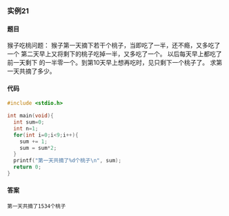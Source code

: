 ### 实例21

#### 题目

猴子吃桃问题：
猴子第一天摘下若干个桃子，当即吃了一半，还不瘾，又多吃了一个 第二天早上又将剩下的桃子吃掉一半，又多吃了一个。
以后每天早上都吃了前一天剩下 的一半零一个。到第10天早上想再吃时，见只剩下一个桃子了。
求第一天共摘了多少。

#### 代码

```C
#include <stdio.h>

int main(void){
  int sum=0;
  int n=1;
  for(int i=0;i<9;i++){
    sum += 1;
    sum = sum*2;
  }
  printf("第一天共摘了%d个桃子\n", sum);
  return 0;
}
```

#### 答案

```
第一天共摘了1534个桃子
```
